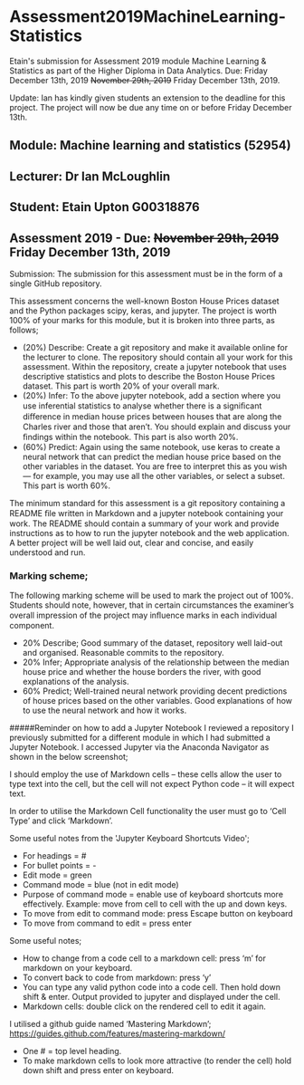 # Assessment2019MachineLearning-Statistics
Etain's submission for Assessment 2019 module Machine Learning &amp; Statistics as part of the Higher Diploma in Data Analytics. Due: Friday December 13th, 2019 ~~November 29th, 2019~~ Friday December 13th, 2019.

Update: Ian has kindly given students an extension to the deadline for this project. The project will now be due any time on or before Friday December 13th.

## Module: Machine learning and statistics (52954)
## Lecturer: Dr Ian McLoughlin
## Student: Etain Upton G00318876
## Assessment 2019 - Due: ~~November 29th, 2019~~ Friday December 13th, 2019

Submission: The submission for this assessment must be in the form of a single GitHub repository.

This assessment concerns the well-known Boston House Prices dataset and the Python packages scipy, keras, and jupyter. The project is worth 100% of your marks for this module, but it is broken into three parts, as follows;
*	(20%) Describe: Create a git repository and make it available online for the lecturer to clone. The repository should contain all your work for this assessment. Within the repository, create a jupyter notebook that uses descriptive statistics and plots to describe the Boston House Prices dataset. This part is worth 20% of your overall mark.
*	(20%) Infer: To the above jupyter notebook, add a section where you use inferential statistics to analyse whether there is a signiﬁcant diﬀerence in median house prices between houses that are along the Charles river and those that aren’t. You should explain and discuss your ﬁndings within the notebook. This part is also worth 20%.
*	(60%) Predict: Again using the same notebook, use keras to create a neural network that can predict the median house price based on the other variables in the dataset. You are free to interpret this as you wish — for example, you may use all the other variables, or select a subset. This part is worth 60%.

The minimum standard for this assessment is a git repository containing a README ﬁle written in Markdown and a jupyter notebook containing your work. 
The README should contain a summary of your work and provide instructions as to how to run the jupyter notebook and the web application. 
A better project will be well laid out, clear and concise, and easily understood and run.

### Marking scheme; 
The following marking scheme will be used to mark the project out of 100%. Students should note, however, that in certain circumstances the examiner’s overall impression of the project may inﬂuence marks in each individual component.
*	20% Describe; 
Good summary of the dataset, repository well laid-out and organised. Reasonable commits to the repository. 
*	20% Infer;
Appropriate analysis of the relationship between the median house price and whether the house borders the river, with good explanations of the analysis. 
*	60% Predict; 
Well-trained neural network providing decent predictions of house prices based on the other variables. Good explanations of how to use the neural network and how it works.

#####Reminder on how to add a Jupyter Notebook
I reviewed a repository I previously submitted for a different module in which I had submitted a Jupyter Notebook. I accessed Jupyter via the Anaconda Navigator as shown in the below screenshot;


I should employ the use of Markdown cells – these cells allow the user to type text into the cell, but the cell will not expect Python code – it will expect text.

In order to utilise the Markdown Cell functionality the user must go to ‘Cell Type’ and click ‘Markdown’.

Some useful notes from the 'Jupyter Keyboard Shortcuts Video';

* For headings = #
* For bullet points = -
* Edit mode = green
* Command mode = blue (not in edit mode)
* Purpose of command mode = enable use of keyboard shortcuts more effectively. Example: move from cell to cell with the up and down keys.
* To move from edit to command mode: press Escape button on keyboard
* To move from command to edit = press enter

Some useful notes;
* How to change from a code cell to a markdown cell: press ‘m’ for markdown on your keyboard.
* To convert back to code from markdown: press ‘y’
* You can type any valid python code into a code cell. Then hold down shift & enter. Output provided to jupyter and displayed under the cell.
* Markdown cells: double click on the rendered cell to edit it again.

I utilised a github guide named ‘Mastering Markdown’; https://guides.github.com/features/mastering-markdown/

* One # = top level heading.
* To make markdown cells to look more attractive (to render the cell) hold down shift and press enter on keyboard.
